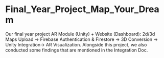# Final_Year_Project_Map_Your_Dream
Our final year project AR Module (Unity) + Website (Dashboard): 2d/3d Maps Upload -> Firebase Authentication & Firestore -> 3D Conversion -> Unity Integration-> AR Visualization.
Alongside this project, we also conducted some findings that are mentioned in the Integration Doc. 
